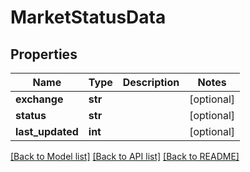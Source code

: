 # MarketStatusData

## Properties
Name | Type | Description | Notes
------------ | ------------- | ------------- | -------------
**exchange** | **str** |  | [optional] 
**status** | **str** |  | [optional] 
**last_updated** | **int** |  | [optional] 

[[Back to Model list]](../README.md#documentation-for-models) [[Back to API list]](../README.md#documentation-for-api-endpoints) [[Back to README]](../README.md)

